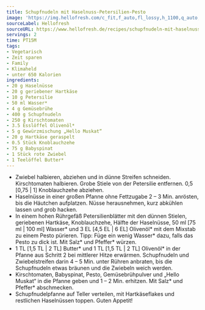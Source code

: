 ```yaml
---
title: Schupfnudeln mit Haselnuss-Petersilien-Pesto
image: 'https://img.hellofresh.com/c_fit,f_auto,fl_lossy,h_1100,q_auto,w_2600/hellofresh_s3/image/schupfnudeln-mit-haselnuss-petersilien-pesto-a817cc62.jpg'
sourceLabel: Hellofresh
sourceURL: https://www.hellofresh.de/recipes/schupfnudeln-mit-haselnuss-petersilien-pesto-62285ef237063748971aa0b7
servings: 2
time: PT15M
tags:
- Vegetarisch
- Zeit sparen
- Family
- Klimaheld
- unter 650 Kalorien
ingredients:
- 20 g Haselnüsse
- 20 g geriebener Hartkäse
- 10 g Petersilie
- 50 ml Wasser*
- 4 g Gemüsebrühe
- 400 g Schupfnudeln
- 250 g Kirschtomaten
- 3.5 Esslöffel Olivenöl*
- 5 g Gewürzmischung „Hello Muskat“
- 20 g Hartkäse geraspelt
- 0.5 Stück Knoblauchzehe
- 75 g Babyspinat
- 1 Stück rote Zwiebel
- 1 Teelöffel Butter*
---
```


- Zwiebel halbieren, abziehen und in dünne Streifen schneiden.  Kirschtomaten halbieren.  Grobe Stiele von der Petersilie entfernen.  0,5 [0,75 | 1] Knoblauchzehe abziehen.
- Haselnüsse in einer großen Pfanne ohne Fettzugabe 2 – 3 Min. anrösten, bis die Häutchen aufplatzen. Nüsse herausnehmen, kurz abkühlen lassen und grob hacken.
- In einem hohen Rührgefäß Petersilienblätter mit den dünnen Stielen, geriebenen Hartkäse, Knoblauchzehe, Hälfte der Haselnüsse, 50 ml [75 ml | 100 ml] Wasser\* und 3 EL [4,5 EL | 6 EL] Olivenöl\* mit dem Mixstab zu einem Pesto pürieren.  Tipp: Füge ein wenig Wasser\* dazu, falls das Pesto zu dick ist. Mit Salz\* und Pfeffer\* würzen.
- 1 TL [1,5 TL | 2 TL] Butter\* und 1 TL [1,5 TL | 2 TL] Olivenöl\* in der Pfanne aus Schritt 2 bei mittlerer Hitze erwärmen. Schupfnudeln und Zwiebelstreifen darin 4 – 5 Min. unter Rühren anbraten, bis die Schupfnudeln etwas bräunen und die Zwiebeln weich werden.
- Kirschtomaten, Babyspinat, Pesto, Gemüsebrühpulver und „Hello Muskat“ in die Pfanne geben und 1 – 2 Min. erhitzen. Mit Salz\* und Pfeffer\* abschmecken.
- Schupfnudelpfanne auf Teller verteilen, mit Hartkäseflakes und restlichen Haselnüssen toppen.  Guten Appetit!
